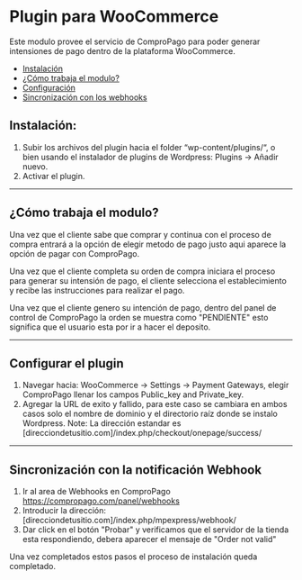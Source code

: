 # Plugin para WooCommerce

Este modulo provee el servicio de ComproPago para poder generar intensiones de pago dentro de la plataforma WooCommerce.

* [Instalación](#install)
* [¿Cómo trabaja el modulo?](#howto)
* [Configuración](#setup)
* [Sincronización con los webhooks](#webhook)


<a name="install"></a>
## Instalación:

1. Subir los archivos del plugin hacia el folder “wp-content/plugins/“, o bien usando el instalador de plugins de Wordpress: Plugins -> Añadir nuevo.
2. Activar el plugin.

---

<a name="howto"></a>
## ¿Cómo trabaja el modulo?
Una vez que el cliente sabe que comprar y continua con el proceso de compra entrará a la opción de elegir metodo de pago justo aqui aparece la opción de pagar con ComproPago.

Una vez que el cliente completa su orden de compra iniciara el proceso para generar su intensión de pago, el cliente selecciona el establecimiento y recibe las instrucciones para realizar el pago. 

Una vez que el cliente genero su intención de pago, dentro del panel de control de ComproPago la orden se muestra como "PENDIENTE" esto significa que el usuario esta por ir a hacer el deposito.

---
<a name="setup"></a>
## Configurar el plugin

1. Navegar hacia: WooCommerce -> Settings -> Payment Gateways, elegir ComproPago llenar los campos Public_key and Private_key.
2. Agregar la URL de exito y fallido, para este caso se cambiara en ambos casos solo el nombre de dominio y el directorio raíz donde se instalo Wordpress. Note: La dirección estandar es [direcciondetusitio.com]/index.php/checkout/onepage/success/

---

<a name="webhook"></a>
## Sincronización con la notificación Webhook
1. Ir al area de Webhooks en ComproPago https://compropago.com/panel/webhooks
2. Introducir la dirección: [direcciondetusitio.com]/index.php/mpexpress/webhook/ 
3. Dar click en el botón "Probar" y verificamos que el servidor de la tienda esta respondiendo, debera aparecer el mensaje de "Order not valid" 

Una vez completados estos pasos el proceso de instalación queda completado.
